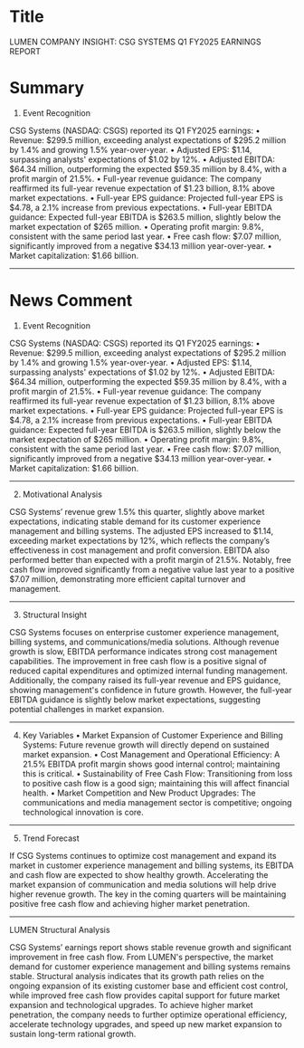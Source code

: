 # Title
LUMEN COMPANY INSIGHT: CSG SYSTEMS Q1 FY2025 EARNINGS REPORT

# Summary
1. Event Recognition

CSG Systems (NASDAQ: CSGS) reported its Q1 FY2025 earnings:
   • Revenue: $299.5 million, exceeding analyst expectations of $295.2 million by 1.4% and growing 1.5% year-over-year.
   • Adjusted EPS: $1.14, surpassing analysts' expectations of $1.02 by 12%.
   • Adjusted EBITDA: $64.34 million, outperforming the expected $59.35 million by 8.4%, with a profit margin of 21.5%.
   • Full-year revenue guidance: The company reaffirmed its full-year revenue expectation of $1.23 billion, 8.1% above market expectations.
   • Full-year EPS guidance: Projected full-year EPS is $4.78, a 2.1% increase from previous expectations.
   • Full-year EBITDA guidance: Expected full-year EBITDA is $263.5 million, slightly below the market expectation of $265 million.
   • Operating profit margin: 9.8%, consistent with the same period last year.
   • Free cash flow: $7.07 million, significantly improved from a negative $34.13 million year-over-year.
   • Market capitalization: $1.66 billion.

---

# News Comment
1. Event Recognition

CSG Systems (NASDAQ: CSGS) reported its Q1 FY2025 earnings:
   • Revenue: $299.5 million, exceeding analyst expectations of $295.2 million by 1.4% and growing 1.5% year-over-year.
   • Adjusted EPS: $1.14, surpassing analysts' expectations of $1.02 by 12%.
   • Adjusted EBITDA: $64.34 million, outperforming the expected $59.35 million by 8.4%, with a profit margin of 21.5%.
   • Full-year revenue guidance: The company reaffirmed its full-year revenue expectation of $1.23 billion, 8.1% above market expectations.
   • Full-year EPS guidance: Projected full-year EPS is $4.78, a 2.1% increase from previous expectations.
   • Full-year EBITDA guidance: Expected full-year EBITDA is $263.5 million, slightly below the market expectation of $265 million.
   • Operating profit margin: 9.8%, consistent with the same period last year.
   • Free cash flow: $7.07 million, significantly improved from a negative $34.13 million year-over-year.
   • Market capitalization: $1.66 billion.

---

2. Motivational Analysis

CSG Systems’ revenue grew 1.5% this quarter, slightly above market expectations, indicating stable demand for its customer experience management and billing systems. The adjusted EPS increased to $1.14, exceeding market expectations by 12%, which reflects the company’s effectiveness in cost management and profit conversion. EBITDA also performed better than expected with a profit margin of 21.5%. Notably, free cash flow improved significantly from a negative value last year to a positive $7.07 million, demonstrating more efficient capital turnover and management.

---

3. Structural Insight

CSG Systems focuses on enterprise customer experience management, billing systems, and communications/media solutions. Although revenue growth is slow, EBITDA performance indicates strong cost management capabilities. The improvement in free cash flow is a positive signal of reduced capital expenditures and optimized internal funding management. Additionally, the company raised its full-year revenue and EPS guidance, showing management's confidence in future growth. However, the full-year EBITDA guidance is slightly below market expectations, suggesting potential challenges in market expansion.

---

4. Key Variables
   • Market Expansion of Customer Experience and Billing Systems: Future revenue growth will directly depend on sustained market expansion.
   • Cost Management and Operational Efficiency: A 21.5% EBITDA profit margin shows good internal control; maintaining this is critical.
   • Sustainability of Free Cash Flow: Transitioning from loss to positive cash flow is a good sign; maintaining this will affect financial health.
   • Market Competition and New Product Upgrades: The communications and media management sector is competitive; ongoing technological innovation is core.

---

5. Trend Forecast

If CSG Systems continues to optimize cost management and expand its market in customer experience management and billing systems, its EBITDA and cash flow are expected to show healthy growth. Accelerating the market expansion of communication and media solutions will help drive higher revenue growth. The key in the coming quarters will be maintaining positive free cash flow and achieving higher market penetration.

---

LUMEN Structural Analysis

CSG Systems’ earnings report shows stable revenue growth and significant improvement in free cash flow. From LUMEN's perspective, the market demand for customer experience management and billing systems remains stable. Structural analysis indicates that its growth path relies on the ongoing expansion of its existing customer base and efficient cost control, while improved free cash flow provides capital support for future market expansion and technological upgrades. To achieve higher market penetration, the company needs to further optimize operational efficiency, accelerate technology upgrades, and speed up new market expansion to sustain long-term rational growth.
